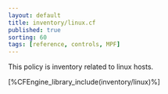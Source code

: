 ```yaml
---
layout: default
title: inventory/linux.cf
published: true
sorting: 60
tags: [reference, controls, MPF]
---
```


This policy is inventory related to linux hosts.

[%CFEngine_library_include(inventory/linux)%]

